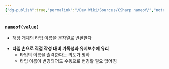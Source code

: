 ```yaml
---
{"dg-publish":true,"permalink":"/Dev Wiki/Sources/CSharp nameof/","noteIcon":"","created":"2024-10-06T14:31:28.000+09:00","updated":"2025-07-19T22:58:36.956+09:00"}
---
```


### `nameof(value)`
* 해당 개체의 타입 이름을 문자열로 반환한다
- **타입 손으로 직접 작성 대비 가독성과 유지보수에 유리**
    - 타입의 이름을 출력한다는 의도가 명확
    - 타입 이름이 변경되어도 수동으로 변경할 필요 없어짐